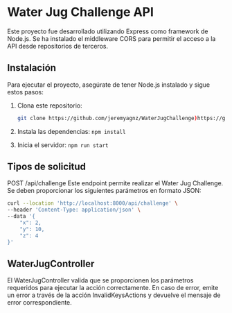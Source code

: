 

# Water Jug Challenge API

Este proyecto fue desarrollado utilizando Express como framework de Node.js. Se ha instalado el middleware CORS para permitir el acceso a la API desde repositorios de terceros.

## Instalación

Para ejecutar el proyecto, asegúrate de tener Node.js instalado y sigue estos pasos:

1. Clona este repositorio:

   ```bash
   git clone https://github.com/jeremyagnz/WaterJugChallenge)https://github.com/jeremyagnz/WaterJugChallenge

2. Instala las dependencias:
    `npm install`

3. Inicia el servidor:
   `npm run start`



## Tipos de solicitud

POST /api/challenge
Este endpoint permite realizar el Water Jug Challenge. Se deben proporcionar los siguientes parámetros en formato JSON:

```bash
curl --location 'http://localhost:8000/api/challenge' \
--header 'Content-Type: application/json' \
--data '{
    "x": 2,
    "y": 10,
    "z": 4
}'
```

## WaterJugController
El WaterJugController valida que se proporcionen los parámetros requeridos para ejecutar la acción correctamente. 
En caso de error, emite un error a través de la acción InvalidKeysActions y devuelve el mensaje de error correspondiente.




